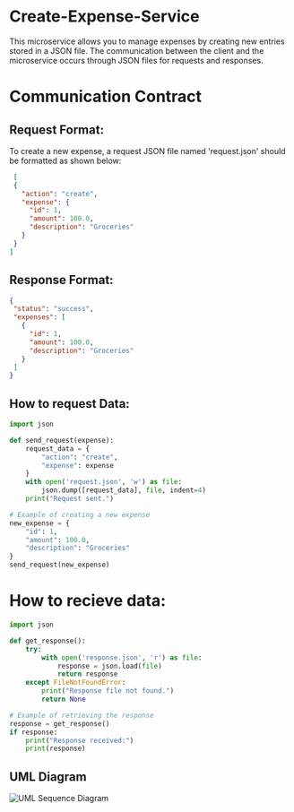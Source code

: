 # Create-Expense-Service

This microservice allows you to manage expenses by creating new entries stored in a JSON file. The communication between the client and the microservice occurs through JSON files for requests and responses.

# Communication Contract
## Request Format:
To create a new expense, a request JSON file named 'request.json' should be formatted as shown below: 
 ```json
  [
  {
    "action": "create",
    "expense": {
      "id": 1,
      "amount": 100.0,
      "description": "Groceries"
    }
  }
]
```
## Response Format:
 ```json
{
  "status": "success",
  "expenses": [
    {
      "id": 1,
      "amount": 100.0,
      "description": "Groceries"
    }
  ]
}

```
## How to request Data:
```python
import json

def send_request(expense):
    request_data = {
        "action": "create",
        "expense": expense
    }
    with open('request.json', 'w') as file:
        json.dump([request_data], file, indent=4)
    print("Request sent.")

# Example of creating a new expense
new_expense = {
    "id": 1,
    "amount": 100.0,
    "description": "Groceries"
}
send_request(new_expense)
```

# How to recieve data:
```python
import json

def get_response():
    try:
        with open('response.json', 'r') as file:
            response = json.load(file)
            return response
    except FileNotFoundError:
        print("Response file not found.")
        return None

# Example of retrieving the response
response = get_response()
if response:
    print("Response received:")
    print(response)

```
## UML Diagram
![UML Sequence Diagram](https://github.com/martiart/Create-Expense-Service/issues/2#issue-2452209900)


